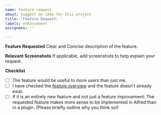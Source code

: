```yaml
---
name: Feature request
about: Suggest an idea for this project
title: 'Feature Request: '
labels: enhancement
assignees: ''

---
```


**Feature Requested**
Clear and Concise description of the feature.

**Relevant Screenshots**
If applicable, add screenshots to help explain your request.

**Checklist**
- [ ] The feature would be useful to more users than just me.
- [ ] I have checked the [feature overview](https://github.com/chrisgrieser/shimmering-obsidian#feature-overview) and the feature doesn't already exist.
- [ ] If it is an entirely new feature and not just a feature improvement: The requested feature makes more sense to be implemented in Alfred than in a plugin. (Please briefly outline why you think so!)
